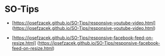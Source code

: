 # SO-Tips


- [https://josefzacek.github.io/SO-Tips/responsive-youtube-video.html] (https://josefzacek.github.io/SO-Tips/responsive-youtube-video.html)

- [https://josefzacek.github.io/SO-Tips/responsive-facebook-feed-on-resize.html] (https://josefzacek.github.io/SO-Tips/responsive-facebook-feed-on-resize.html)
